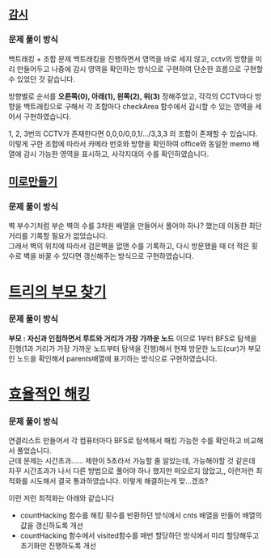 ## [감시](https://www.acmicpc.net/problem/15683)
### 문제 풀이 방식
백트래킹 + 조합 문제
백트래킹을 진행하면서 영역을 바로 세지 않고, cctv의 방향을 미리 만들어두고 나중에 감시 영역을 확인하는 방식으로 구현하여 단순한 흐름으로 구현할 수 있었던 것 같습니다.

방향별로 순서를 **오른쪽(0), 아래(1), 왼쪽(2), 위(3)** 정해주었고, 
각각의 CCTV마다 방향을 백트래킹으로 구해서 각 조합마다 checkArea 함수에서 감시할 수 있는 영역을 세어서 구현하였습니다.

1, 2, 3번의 CCTV가 존재한다면 0,0,0/0,0,1/.../3,3,3 의 조합이 존재할 수 있습니다. 이렇게 구한 조합에 따라서 카메라 번호와 방향을 확인하여 office와 동일한 memo 배열에 감시 가능한 영역을 표시하고, 사각지대의 수를 확인하였습니다.


## [미로만들기](https://www.acmicpc.net/problem/2665)
### 문제 풀이 방식
벽 부수기처럼 부순 벽의 수를 3차원 배열을 만들어서 풀어야 하나? 했는데 이동한 최단 거리를 기록할 필요가 없었습니다.  
그래서 벽의 위치에 따라서 검은벽을 없앤 수를 기록하고, 다시 방문했을 때 더 적은 횟수로 벽을 바꿀 수 있다면 갱신해주는 방식으로 구현하였습니다.


# [트리의 부모 찾기](https://www.acmicpc.net/problem/11725)
### 문제 풀이 방식
**부모 : 자신과 인접하면서 루트와 거리가 가장 가까운 노드** 이므로 1부터 BFS로 탐색을 진행(1과 거리가 가장 가까운 노드부터 탐색을 진행)해서 현재 방문한 노드(cur)가 부모인 노드을 확인해서 parents배열에 표기하는 방식으로 구현하였습니다.


# [효율적인 해킹](https://www.acmicpc.net/problem/1325)
### 문제 풀이 방식
연결리스트 만들어서 각 컴퓨터마다 BFS로 탐색해서 해킹 가능한 수를 확인하고 비교해서 풀었습니다.  
근데 문제는 시간초과...... 제한이 5초라서 가능할 줄 알았는데, 가능해야할 것 같은데 자꾸 시간초과가 나서 다른 방법으로 풀어야 하나 했지만 떠오르지 않았고,, 이런저런 최적화를 시도해서 결국 통과하였습니다.
이렇게 해결하는게 맞...겠죠?

이런 저런 최적화는 아래와 같습니다
- countHacking 함수를 해킹 횟수를 반환하던 방식에서 cnts 배열을 만들어 배열의 값을 갱신하도록 개선
- countHacking 함수에서 visited함수를 매번 할당하던 방식에서 미리 할당해두고 초기화만 진행하도록 개선
